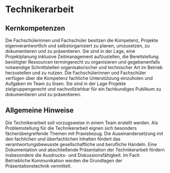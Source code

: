 # Technikerarbeit

## Kernkompetenzen
Die Fachschülerinnen und Fachschüler besitzen die Kompetenz, Projekte eigenverantwortlich und
selbstorganisiert zu planen, umzusetzen, zu dokumentieren und zu präsentieren.
Sie sind in der Lage, eine Projektplanung inklusive Zeitmanagement aufzustellen, die Bereitstellung benötigter Ressourcen termingerecht zu organisieren und gegebenenfalls notwendige
Schnittstellen organisatorischer und technischer Art im Betrieb herzustellen und zu nutzen. Die
Fachschülerinnen und Fachschüler verfügen über die Kompetenz fachliche Unterstützung einzuholen und Aufgaben im Team zu lösen. Sie sind in der Lage Projekte zielgruppengerecht und
nachvollziehbar für ein fachkundiges Publikum zu dokumentieren und zu präsentieren.

## Allgemeine Hinweise
Die Technikerarbeit soll vorzugsweise in einem Team erstellt werden.
Als Problemstellung für die Technikerarbeit eignen sich besonders fächerübergreifende Themen
mit Praxisbezug. Die Auseinandersetzung mit den fachlichen und überfachlichen Inhalten fördert
das verantwortungsbewusste gesellschaftliche und berufliche Handeln.
Eine Dokumentation und abschließende Präsentation der Technikerarbeit fördern insbesondere
die Ausdrucks- und Diskussionsfähigkeit.
Im Fach Betriebliche Kommunikation werden die Grundlagen der Präsentationstechnik vermittelt.
